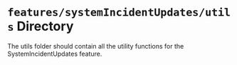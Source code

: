 # `features/systemIncidentUpdates/utils` Directory

The utils folder should contain all the utility functions for the SystemIncidentUpdates feature.

